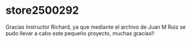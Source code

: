 # store2500292
Gracias Instructor Richard, ya que mediante el archivo de Juan M Ruiz se pudo llevar a cabo este pequeño proyecto, muchas gracias!!
